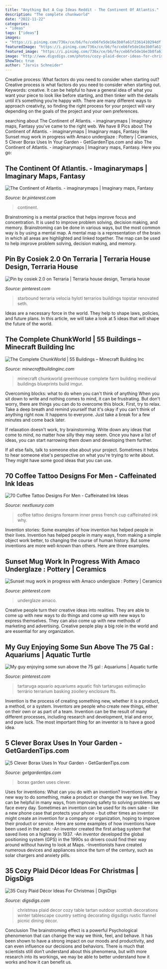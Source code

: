 ```yaml
---
title: "Anything But A Cup Ideas Reddit - The Continent Of Atlantis."
description: "The complete chunkworld"
date: "2022-11-22"
categories:
- "ideas"
tags: ["ideas"]
images:
- "https://i.pinimg.com/736x/ce/b6/fe/ceb6fe5de16e3b0fa61f2361410294df.jpg"
featuredImage: "https://i.pinimg.com/736x/ce/b6/fe/ceb6fe5de16e3b0fa61f2361410294df.jpg"
featured_image: "https://i.pinimg.com/736x/ce/b6/fe/ceb6fe5de16e3b0fa61f2361410294df.jpg"
image: "http://www.digsdigs.com/photos/cozy-plaid-decor-ideas-for-christmas-22.jpg"
ShowToc: true
author: "Jarvis Schneider"
---
```



Creative process: What factors do you need to consider when starting out?
Creative process is what factors do you need to consider when starting out. Keywords: creative. It can be helpful to have a general idea of what you want your piece to look like before starting, and then tinker with the details until it’s something you’re happy with. There are many different ways to approach creativity, so finding the right process for your project will vary depending on the goals of the project and your own preferences.

	

		
searching about The Continent of Atlantis. - imaginarymaps | Imaginary maps, Fantasy you've came to the right web. We have 8 Pics about The Continent of Atlantis. - imaginarymaps | Imaginary maps, Fantasy like Sunset mug work in progress with Amaco underglaze : Pottery | Ceramics, 5 Clever Borax Uses In Your Garden - GetGardenTips.com and also The Continent of Atlantis. - imaginarymaps | Imaginary maps, Fantasy. Here you go:
		
    
## The Continent Of Atlantis. - Imaginarymaps | Imaginary Maps, Fantasy

<img loading=lazy src="https://i.pinimg.com/736x/5b/3d/e5/5b3de50fd47e5f2bfea899fda951a2f7.jpg" onerror="this.onerror=null;this.src='https://tse3.mm.bing.net/th?id=OIP.DEqE-aDlzy4afFF5hOWeXwHaEA&amp;pid=15.1';" alt="The Continent of Atlantis. - imaginarymaps | Imaginary maps, Fantasy">

_Source: br.pinterest.com_

>continent. 

	

Brainstroming is a mental practice that helps improve focus and concentration. It is used to improve problem solving, decision making, and memory. Brainstroming can be done in various ways, but the most common way is by using a mental map. A mental map is a representation of the brain in which all areas are highlighted and linked together. The map can be used to help improve problem solving, decision making, and memory.

    
## Pin By Cosiek 2.0 On Terraria | Terraria House Design, Terraria House

<img loading=lazy src="https://i.pinimg.com/736x/8b/9e/e3/8b9ee377746c609c7d2dcfc50325034b.jpg" onerror="this.onerror=null;this.src='https://tse4.mm.bing.net/th?id=OIP.YLuLl6hjqTmWL87fqmrc9QAAAA&amp;pid=15.1';" alt="Pin by cosiek 2.0 on Terraria | Terraria house design, Terraria house">

_Source: pinterest.com_

>starbound terraria velocia hylotl terrarios buildings topstar renovated seth. 

	

Ideas are a necessary force in the world. They help to shape laws, policies, and future plans. In this article, we will take a look at 5 ideas that will shape the future of the world.

    
## The Complete ChunkWorld | 55 Buildings – Minecraft Building Inc

<img loading=lazy src="https://minecraftbuildinginc.com/wp-content/uploads/2016/12/Farm-Greenhouse-Minecraft.jpg" onerror="this.onerror=null;this.src='https://tse2.mm.bing.net/th?id=OIP.I23jOjiSblfADnLnS96_6AHaFj&amp;pid=15.1';" alt="The Complete ChunkWorld | 55 Buildings – Minecraft Building Inc">

_Source: minecraftbuildinginc.com_

>minecraft chunkworld greenhouse complete farm building medieval buildings blueprints build imgur. 

	

Overcoming blocks: what to do when you can't think of anything
When you sit down to write and nothing comes to mind, it can be frustrating. But don't worry, there are things you can do to overcome this block.
First, try to relax. Take a deep breath and remind yourself that it's okay if you can't think of anything right now. It happens to everyone. Just take a break for a few minutes and come back later.

If relaxation doesn't work, try brainstorming. Write down any ideas that come to mind, no matter how silly they may seem. Once you have a list of ideas, you can start narrowing them down and developing them further.

If all else fails, talk to someone else about your project. Sometimes it helps to hear someone else's perspective on what you're trying to write about. They might have some good ideas that you can use.

    
## 70 Coffee Tattoo Designs For Men - Caffeinated Ink Ideas

<img loading=lazy src="http://nextluxury.com/wp-content/uploads/inner-forearm-coffee-tattoo-on-men.jpg" onerror="this.onerror=null;this.src='https://tse4.mm.bing.net/th?id=OIP.1glSpRI_oqUNu35MB0KMcgHaJP&amp;pid=15.1';" alt="70 Coffee Tattoo Designs For Men - Caffeinated Ink Ideas">

_Source: nextluxury.com_

>coffee tattoo designs forearm inner press french cup caffeinated ink why. 

	

Invention stories: Some examples of how invention has helped people in their lives.
Invention has helped people in many ways, from making a simple object work better, to changing the course of human history. But some inventions are more well-known than others. Here are three examples.

    
## Sunset Mug Work In Progress With Amaco Underglaze : Pottery | Ceramics

<img loading=lazy src="https://i.pinimg.com/736x/d4/dc/ba/d4dcbaac992b67f0fef98e875ce8f5d8.jpg" onerror="this.onerror=null;this.src='https://tse1.mm.bing.net/th?id=OIP.dzTRobnCLXR7JKdzpy3P9wHaJQ&amp;pid=15.1';" alt="Sunset mug work in progress with Amaco underglaze : Pottery | Ceramics">

_Source: pinterest.com_

>underglaze amaco. 

	

Creative people turn their creative ideas into realities. They are able to come up with new ways to do things and come up with new ways to express themselves. They can also come up with new methods of marketing and advertising. Creative people play a big role in the world and are essential for any organization.

    
## My Guy Enjoying Some Sun Above The 75 Gal : Aquariums | Aquatic Turtle

<img loading=lazy src="https://i.pinimg.com/736x/ce/b6/fe/ceb6fe5de16e3b0fa61f2361410294df.jpg" onerror="this.onerror=null;this.src='https://tse2.mm.bing.net/th?id=OIP.MeMq79rC2kV47CHkzBv95gHaFj&amp;pid=15.1';" alt="My guy enjoying some sun above the 75 gal : Aquariums | Aquatic turtle">

_Source: pinterest.com_

>tartaruga aquario aquariums aquatic fish tartarugas estimação terrário terrarium basking zoollery enclosure fts. 

	

Invention is the process of creating something new, whether it is a product, a method, or a system. Inventors are people who create new things, either on their own or as part of a team. Invention can be the result of many different processes, including research and development, trial and error, and pure luck. The most important thing for an inventor is to have a good idea.

    
## 5 Clever Borax Uses In Your Garden - GetGardenTips.com

<img loading=lazy src="http://getgardentips.com/wp-content/uploads/2018/04/5-Clever-Borax-Uses-In-Your-Garden.png" onerror="this.onerror=null;this.src='https://tse2.mm.bing.net/th?id=OIP.fy_jQL_vgZK_ovBLSu9L_AHaMp&amp;pid=15.1';" alt="5 Clever Borax Uses In Your Garden - GetGardenTips.com">

_Source: getgardentips.com_

>borax garden uses clever. 

	

Uses for inventions: What can you do with an invention?
Inventions offer a new way to do something, make a product or change the way we live. They can be helpful in many ways, from improving safety to solving problems we face every day. Sometimes an invention can be used for its own sake - like a new phone case that protects your phone - but other times an inventor might create an invention for a company or organization, hoping to improve their product or service. Here are some examples of how inventions have been used in the past: 
-An inventor created the first airbag system that saved lives on a highway in 1937.
-An inventor developed the global positioning system (GPS) in the 1990s so drivers could find their way around without having to look at Maps.
-Inventionists have created numerous devices and appliances since the turn of the century, such as solar chargers and anxiety pills.

    
## 35 Cozy Plaid Décor Ideas For Christmas | DigsDigs

<img loading=lazy src="http://www.digsdigs.com/photos/cozy-plaid-decor-ideas-for-christmas-22.jpg" onerror="this.onerror=null;this.src='https://tse4.mm.bing.net/th?id=OIP.1aA6y60J-Kzzu5jyJ6jXoAHaLH&amp;pid=15.1';" alt="35 Cozy Plaid Décor Ideas For Christmas | DigsDigs">

_Source: digsdigs.com_

>christmas plaid decor cozy table tartan outdoor scottish decorations winter tablescape country setting decorating digsdigs rustic flannel picnic dining décor. 

	

Conclusion
The brainstroming effect is a powerful Psychological phenomenon that can change the way we think, feel, and behave. It has been shown to have a strong impact on our moods and productivity, and can even influence our decisions and behaviors. There is much that scientists still don’t understand about this phenomena, but with more research into its workings, we may be able to better understand how it works and how it can benefit us.

